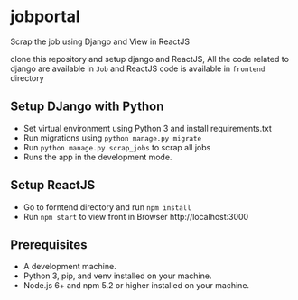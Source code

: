 # jobportal
Scrap the job using Django and View in ReactJS

clone this repository and setup django and ReactJS, All the code related to django are available in `Job` and ReactJS code is available in `frontend` directory

## Setup DJango with Python

- Set virtual environment using Python 3 and install requirements.txt
- Run migrations using `python manage.py migrate`
- Run `python manage.py scrap_jobs` to scrap all jobs
- Runs the app in the development mode.

## Setup ReactJS

- Go to forntend directory and run `npm install`
- Run `npm start` to view front in Browser http://localhost:3000

## Prerequisites

- A development machine.
- Python 3, pip, and venv installed on your machine.
- Node.js 6+ and npm 5.2 or higher installed on your machine.
